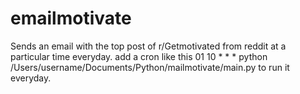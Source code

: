 # emailmotivate
Sends an email with the top post of r/Getmotivated from reddit at a particular time everyday.
add a cron like this 01 10 * * * python /Users/username/Documents/Python/mailmotivate/main.py to run it everyday.
